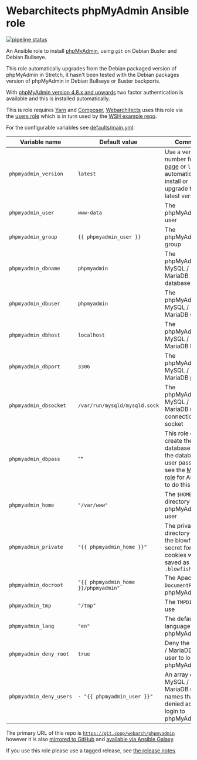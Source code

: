 # Webarchitects phpMyAdmin Ansible role

[![pipeline status](https://git.coop/webarch/phpmyadmin/badges/master/pipeline.svg)](https://git.coop/webarch/phpmyadmin/-/commits/master)

An Ansible role to install [phpMyAdmin](https://www.phpmyadmin.net/), using `git` on Debian Buster and Debian Bullseye.

This role automatically upgrades from the Debian packaged version of phpMyAdmin in Stretch, it hasn't been tested with the Debian packages version of phpMyAdmin in Debian Bullseye or Buster backports.

With [phpMyAdmin version 4.8.x and upwards](https://github.com/phpmyadmin/phpmyadmin/releases) two factor authentication is available and this is installed automatically.

This is role requires [Yarn](https://git.coop/webarch/yarn) and [Composer](https://git.coop/webarch/composer), [Webarchitects](https://www.webarch.coop/) uses this role via the [users role](https://git.coop/webarch/users/) which is in turn used by the [WSH example repo](https://git.coop/webarch/wsh/).

For the configurable variables see [defaults/main.yml](defaults/main.yml):

| Variable name           | Default value                        | Comment                                                                                                                                                        |
|-------------------------|--------------------------------------|----------------------------------------------------------------------------------------------------------------------------------------------------------------|
| `phpmyadmin_version`    | `latest`                             | Use a version number from [this page](https://github.com/phpmyadmin/phpmyadmin/releases) or `latest` to automatically install or upgrade to the latest version |
| `phpmyadmin_user`       | `www-data`                           | The phpMyAdmin user                                                                                                                                            |
| `phpmyadmin_group`      | `{{ phpmyadmin_user }}`              | The phpMyAdmin group                                                                                                                                           |
| `phpmyadmin_dbname`     | `phpmyadmin`                         | The phpMyAdmin MySQL / MariaDB database name                                                                                                                   |
| `phpmyadmin_dbuser`     | `phpmyadmin`                         | The phpMyAdmin MySQL / MariaDB user                                                                                                                            |
| `phpmyadmin_dbhost`     | `localhost`                          | The phpMyAdmin MySQL / MariaDB host                                                                                                                            |
| `phpmyadmin_dbport`     | `3306`                               | The phpMyAdmin MySQL / MariaDB port                                                                                                                            |
| `phpmyadmin_dbsocket`   | `/var/run/mysqld/mysqld.sock`        | The phpMyAdmin MySQL / MariaDB root connection socket                                                                                                          |
| `phpmyadmin_dbpass`     | ""                                   | This role doesn't create the database or set the database user password, see the [MariaDB role](https://git.coop/webarch/mariadb) for Ansible to do this       |
| `phpmyadmin_home`       | `"/var/www"`                         | The `$HOME` directory for the phpMyAdmin user                                                                                                                  |
| `phpmyadmin_private`    | `"{{ phpmyadmin_home }}"`            | The private directory where the blowfish secret for cookies will be saved as `.blowfish.secret`                                                                |
| `phpmyadmin_docroot`    | `"{{ phpmyadmin_home }}/phpmyadmin"` | The Apache `DocumentRoot` for phpMyAdmin                                                                                                                       |
| `phpmyadmin_tmp`        | `"/tmp"`                             | The `TMPDIR` to use                                                                                                                                            |
| `phpmyadmin_lang`       | `"en"`                               | The default language for phpMyAdmin                                                                                                                            |
| `phpmyadmin_deny_root`  | `true`                               | Deny the MySQL / MariaDB `root` user to login to phpMyAdmin                                                                                                    |
| `phpmyadmin_deny_users` | `- "{{ phpmyadmin_user }}"`          | An array of MySQL / MariaDB user names that are denied access to login to phpMyAdmin                                                                           |


The primary URL of this repo is [`https://git.coop/webarch/phpmyadmin`](https://git.coop/webarch/phpmyadmin) however it is also [mirrored to GitHub](https://github.com/webarch-coop/ansible-role-phpmyadmin) and [available via Ansible Galaxy](https://galaxy.ansible.com/chriscroome/phpmyadmin).

If you use this role please use a tagged release, see [the release notes](https://git.coop/webarch/phpmyadmin/-/releases).
